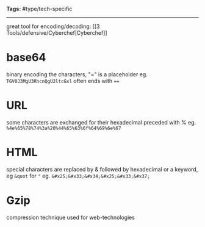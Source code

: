 **Tags:** #type/tech-specific

---
great tool for encoding/decoding: [[3 Tools/defensive/Cyberchef|Cyberchef]]
# base64
binary encoding the characters, "=" is a placeholder
eg. `TGV0J3MgU3RhcnQgU2ltcGxl`
often ends with `==`
# URL
some characters are exchanged for their hexadecimal preceded with %
eg. `%4e%65%78%74%3a%20%44%65%63%6f%64%69%6e%67`
# HTML
special characters are replaced by & followed by hexadecimal or a keyword, eg `&quot` for `"` eg. `&#x25;&#x33;&#x34;&#x25;&#x33;&#x37;`
# Gzip
compression technique used for web-technologies